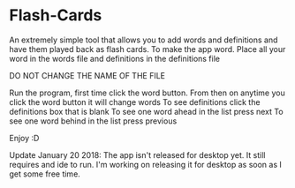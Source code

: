 # Flash-Cards
An extremely simple tool that allows you to add words and definitions and have them played back as flash cards.
To make the app word. Place all your word in the words file and definitions in the definitions file

DO NOT CHANGE THE NAME OF THE FILE

Run the program, first time click the word button. 
From then on anytime you click the word button it will change words
To see definitions click the definitions box that is blank
To see one word ahead in the list press next
To see one word behind in the list press previous

Enjoy :D

Update January 20 2018: The app isn't released for desktop yet. It still requires and ide to run. I'm working on releasing it for desktop as soon as I get some free time. 
